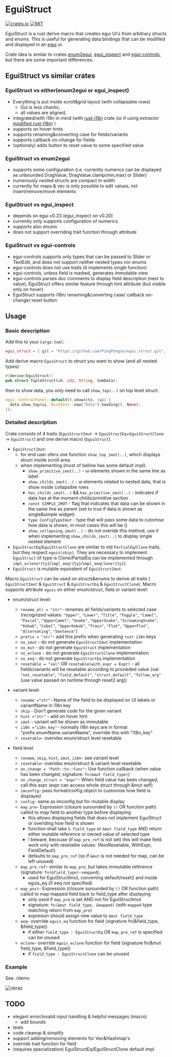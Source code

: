 # EguiStruct

[![crates.io](https://img.shields.io/crates/v/egui_struct.svg)](https://crates.io/crates/egui_struct)
[![MIT](https://img.shields.io/badge/license-MIT-blue.svg)](https://github.com/PingPongun/egui_struct/blob/master/LICENSE)

EguiStruct is a rust derive macro that creates egui UI's from arbitrary structs and enums.
This is useful for generating data bindings that can be modified and displayed in an [egui](https://github.com/emilk/egui) ui.

Crate idea is similar to crates [enum2egui](https://github.com/matthewjberger/enum2egui), [egui_inspect](https://github.com/Meisterlama/egui_inspect) and  [egui-controls](https://github.com/aalekhpatel07/egui-controls), but there are some important differences:

## EguiStruct vs similar crates

### EguiStruct vs either(enum2egui or egui_inspect)

- Everything is put inside scroll&grid layout (with collapsable rows)
  - Gui is less chaotic,
  - all values are aligned,
- integrated/with i18n in mind (with [rust-i18n](https://github.com/longbridgeapp/rust-i18n) crate (or if using extractor [modified rust-i18n](https://github.com/PingPongun/rust-i18n.git)) )
- supports on hover hints
- supports renaming&converting case for fields/variants
- supports callback on-change for fields
- (optionaly) adds button to reset value to some specified value

### EguiStruct vs enum2egui

- supports some configuration (i.e. currently numerics can be displayed as unbounded DragValue, DragValue.clamp(min,max) or Slider)
- numerously nested structs are compact in width
- currently for maps & vec is only possible to edit values, not insert/remove/move elements

### EguiStruct vs egui_inspect

- depends on egui v0.23 (egui_inspect on v0.20)
- currently only supports configuration of numerics
- supports also enums
- does not support overriding trait function through attribute

### EguiStruct vs egui-controls

- egui-controls supports only types that can be passed to Slider or TextEdit, and does not support neither nested types nor enums
- egui-controls does not use traits (it implements single function)
- egui-controls, unless field is marked, generates immutable view
- egui-controls parses doc comments to display field description (next to value), EguiStruct offers similar feature through hint attribute (but visible only on hover)
- EguiStruct supports i18n/ renaming&converting case/ callback on-change/ reset button

## Usage

### Basic description

Add this to your `Cargo.toml`:

```toml
egui_struct = { git = "https://github.com/PingPongun/egui_struct.git", branch = "master" }
```

Add derive macro `EguiStruct` to struct you want to show (and all nested types):

```Rust
#[derive(EguiStruct)]
pub struct TupleStruct(u8, u32, String, SubData);
```

then to show data, you only need to call `show_top(..)` on top level struct:

```Rust
egui::CentralPanel::default().show(ctx, |ui| {
  data.show_top(ui, RichText::new("Data").heading(), None);
});
```

### Detailed description

Crate consists of 4 traits (`EguiStructImut` -> `EguiStructEq`+`EguiStructClone` -> `EguiStruct`) and one derive macro (`EguiStruct`).

- `EguiStructImut`:
  - for end user ofers one function `show_top_imut(..)`, which displays struct inside scroll area.
  - when implementing (most of bellow has some default impl):
    - `show_primitive_imut(..)` - ui elements shown in the same line as label
    - `show_childs_imut(..)` - ui elements related to nested data, that is show inside collapsible rows
    - `has_childs_imut(..)` && `has_primitive_imut(..)` - indicates if data has at the moment childs/primitive section
    - `const SIMPLE_IMUT` - flag that indicates that data can be shown in the same line as parent (set to true if data is shown as single&simple widget)
    - `type ConfigTypeImut` - type that will pass some data to cutomise how data is shown, in most cases this will be ()
    - `show_collapsing_imut(..)` - do not overide this method, use it when implementing `show_childs_imut(..)` to display single nested element
- `EguiStructEq`/`EguiStructClone` are similar to std `PartialEq`/`Clone` traits, but they respect `eguis(skip)`. They are necessary to implement `EguiStruct` (if type is Clone/PartialEq can be implemented through `impl_eclone!{ty}`/`impl_eeq!{ty}`/`impl_eeqclone!{ty}`).
- `EguiStruct` is mutable equivalent of `EguiStructImut`.

Macro `EguiStruct` can be used on structs&enums to derive all traits ( `EguiStructImut` & `EguiStruct` & `EguiStructEq` & `EguiStructClone`).
Macro supports attribute `eguis` on either enum/struct, field or variant level:

- enum/struct level:
  - `rename_all = "str"`- renames all fields/variants to selected case (recognized values: `"Upper"`, `"Lower"`, `"Title"`, `"Toggle"`, `"Camel"`, `"Pascal"`, `"UpperCamel"`, `"Snake"`, `"UpperSnake"`, `"ScreamingSnake"`, `"Kebab"`, `"Cobol"`, `"UpperKebab"`, `"Train"`, `"Flat"`, `"UpperFlat"`, `"Alternating"`, `"Sentence"`)
  - `prefix = "str"`- add this prefix when generating `rust-i18n` keys
  - `no_imut` - do not generate `EguiStructImut` implementation
  - `no_mut` - do not generate `EguiStruct` implementation
  - `no_eclone` - do not generate `EguiStructClone` implementation
  - `no_eeq` - do not generate `EguiStructEq` implementation
  - `resetable = "val"` OR `resetable(with_expr = Expr)` - all fields/variants will be resetable according to provieded value (val: `"not_resetable"`, `"field_default"`, `"struct_default"`, `"follow_arg"`(use value passed on runtime through reset2 arg))

- variant level:
  - `rename ="str"`- Name of the field to be displayed on UI labels or variantName in i18n key
  - `skip` - Don't generate code for the given variant
  - `hint ="str"` - add on hover hint
  - `imut` - variant will be shown as immutable
  - `i18n ="i18n_key"`- normally i18n keys are in format "prefix.enumName.variantName", override this with "i18n_key"
  - `resetable`- overides enum/struct level resetable

- field level
  - `rename`, `skip`, `hint`, `imut`, `i18n`- see variant level
  - `resetable`- overides enum/struct & variant level resetable
  - `on_change = "Path::to::func"`- Use function callback (when value has been changed; signature: `fn(&mut field_type)`)
  - `on_change_struct = "expr"`- When field value has been changed, call this expr (expr can access whole struct through &mut self)
  - `imconfig`- pass format/config object to customise how field is displayed
  - `config`- same as imconfig but for mutable display
  - `map_pre`- Expression (closure surounded by `()` OR function path) called to map field to another type before displaying
    - this allows displaying fields that does not implement EguiStruct or overiding how field is shown
    - function shall take `& field_type` or `&mut field_type` AND return either mutable reference or owned value of selected type
    - ! beware, becouse (if `map_pre_ref` is not set) this will make field work only with resetable values: {NonResetable, WithExpr, FieldDefault}
    - defaults to `map_pre_ref` (so if `&mut` is not needed for map, can be left unused)
  - `map_pre_ref`- similar to `map_pre`, but takes immutable reference (signature: `fn(&field_type)->mapped`),
    - used for EguiStructImut, converting default/reset2 and inside eguis_eq (if eeq not specified)
  - `map_post`- Expression (closure surounded by `()` OR function path) called to map mapped field back to field_type after displaying
    - only used if `map_pre` is set AND not for EguiStructImut
    - signature: `fn(&mut field_type, &mapped)` (with `mapped` type matching return from `map_pre`)
    - expresion should assign new value to `&mut field_type`
  - `eeq`- override `eguis_eq` function for field (signature fn(&field_type, &field_type))
    - if either `field_type : EguiStructEq` OR `map_pre_ref` is specified can be unused
  - `eclone`- override `eguis_eclone` function for field (signature fn(&mut field_type, &field_type))
    - if `field_type : EguiStructClone` can be unused

### Example

See ./demo

![obraz](https://github.com/PingPongun/egui_struct/assets/46752179/5c7281f7-4fba-4fc5-8a4d-de36000155f6)

## TODO

- elegant error/invalid input handling & helpful messages (macro)
  - add bounds
- tests
- code cleanup & simplify
- support adding/removing elements for Vec&Hashmap's
- override trait function for field
- (requires specialization) EguiStructEq/EguiStructClone default impl
